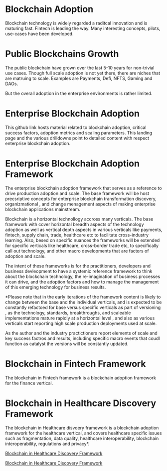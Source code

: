 # Blockchain Adoption

Blockchain technology is widely regarded a raditcal innovation and is maturing fast. Fintech is leading the way. Many interesting concepts, pilots, use-cases have been developed. 

# Public Blockchains Growth

The public blockchain have grown over the last 5-10 years for non-trivial use cases. Though full scale adoption is not yet there, there are niches that are matruing to scale. 
Examples are Payments, Defi, NFTS, Gaming and DAOs. 

But the overall adoption in the enterprise environments is rather limited. 

# Enterprise Blockchain Adoption 

This github link hosts material related to blockchain adoption, critical success factors, adoption metrics and scaling parameters. This landing page and the various drilldowns point to detailed 
content with respect enterprise blockchain adoption.

# Enterprise Blockchain Adoption Framework 

The enterprise blockchain adoption framework that serves as a reference to drive production adoption and scale. The base framework will be host precsriptive concepts for enterprise blockchain
transformation discovery, organizmational , and change menagement aspects of making enterprise blockchain applications mainstream.

Blockchain is a horizontal technollogy accross many verticals. The base framework with cover horizontal breadth aspects of the technology adoption as well as vertical depth aspects in various
verticals like payments, fintech, supply chain, trade, healthcare etc to facilitate cross-industry learning. Also, besed on specific nuances  the frameworks will be extended for specific 
verticals like healthcare, cross-border trade etc, to specifically call out technology, and other macro developments that are factors of adoption and scale. 

The intent of these frameworks is for the practitioners, developers and business devleopment to have a systemic reference framework to think about the blockchain technology, the
re-imagination of business processes it can drive, and the adoption factors and how to manage the management of this emerging technology for business results.

*Please note that in the early iterations of the framework content is likely to change between the base and the individual verticals, and is expected to be constantly refactoed for base 
versus specific verticals  as part of versioning , as the technology, standards, breakthroughs, and scaleable implementations mature rapidly at a horizontal level , and also as various
verticals start reporting high scale production deployments used at scale.

As the author and the industry practictioners report elements of scale and key success factros and results, including specific macro events that coudl function as catalyst the versions
will be constantly updated.

# Blockchain in Fintech Framework

The blockchain in Fintech framework is a blockchain adoption framework for the finance vertical.

# Blockchain in Healthcare Discovery Framework

The blockchain in Healthcare disvoery framework is a blockchain adoption framework for the healthcare vertical, and covers healthcare specific issues such as fragmentation, data quality,
healthcare interoperability, blockchain interoperability, regulations and privacy*.

[Blockchain in Healthcare Discovery Framework](/blockchainframeworks/blockchain-in-helathcare.md)

[Blockchain in Healthcare Discovery Framework](Blockchain-in-Healthcare-Discovery-Framework.md)











